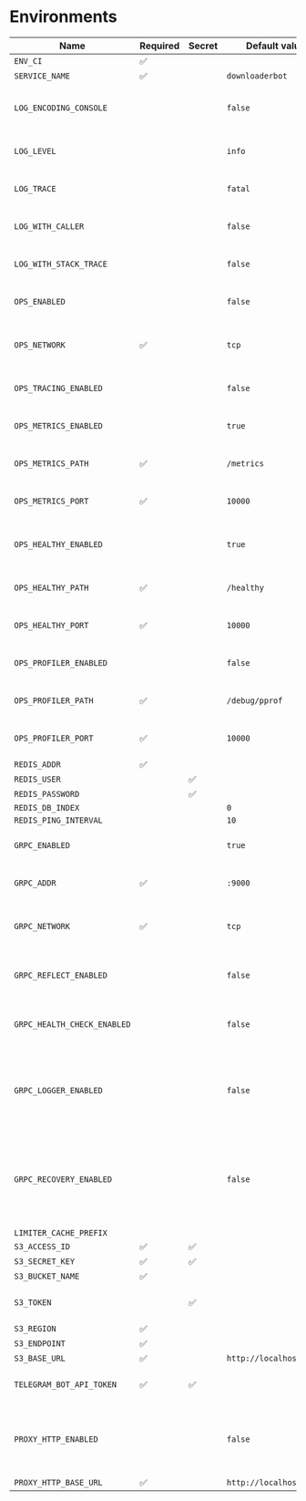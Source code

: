 # Environments

| Name                        | Required | Secret | Default value           | Usage                                                                         | Example          |
|-----------------------------|----------|--------|-------------------------|-------------------------------------------------------------------------------|------------------|
| `ENV_CI`                    | ✅        |        |                         |                                                                               | `dev`            |
| `SERVICE_NAME`              | ✅        |        | `downloaderbot`         |                                                                               |                  |
| `LOG_ENCODING_CONSOLE`      |          |        | `false`                 | allows to set user-friendly formatting                                        | `false`          |
| `LOG_LEVEL`                 |          |        | `info`                  | allows to set custom logger level                                             | `info`           |
| `LOG_TRACE`                 |          |        | `fatal`                 | allows to set custom trace level                                              | `fatal`          |
| `LOG_WITH_CALLER`           |          |        | `false`                 | allows to show stack trace                                                    | `false`          |
| `LOG_WITH_STACK_TRACE`      |          |        | `false`                 | allows to show stack trace                                                    | `false`          |
| `OPS_ENABLED`               |          |        | `false`                 | allows to enable ops server                                                   | `false`          |
| `OPS_NETWORK`               | ✅        |        | `tcp`                   | allows to set ops listen network: tcp/udp                                     | `tcp`            |
| `OPS_TRACING_ENABLED`       |          |        | `false`                 | allows to enable tracing                                                      | `false`          |
| `OPS_METRICS_ENABLED`       |          |        | `true`                  | allows to enable metrics                                                      | `true`           |
| `OPS_METRICS_PATH`          | ✅        |        | `/metrics`              | allows to set custom metrics path                                             | `/metrics`       |
| `OPS_METRICS_PORT`          | ✅        |        | `10000`                 | allows to set custom metrics port                                             | `10000`          |
| `OPS_HEALTHY_ENABLED`       |          |        | `true`                  | allows to enable health checker                                               | `true`           |
| `OPS_HEALTHY_PATH`          | ✅        |        | `/healthy`              | allows to set custom healthy path                                             | `/healthy`       |
| `OPS_HEALTHY_PORT`          | ✅        |        | `10000`                 | allows to set custom healthy port                                             | `10000`          |
| `OPS_PROFILER_ENABLED`      |          |        | `false`                 | allows to enable profiler                                                     | `false`          |
| `OPS_PROFILER_PATH`         | ✅        |        | `/debug/pprof`          | allows to set custom profiler path                                            | `/debug/pprof`   |
| `OPS_PROFILER_PORT`         | ✅        |        | `10000`                 | allows to set custom profiler port                                            | `10000`          |
| `REDIS_ADDR`                | ✅        |        |                         |                                                                               | `localhost:6379` |
| `REDIS_USER`                |          | ✅      |                         |                                                                               |                  |
| `REDIS_PASSWORD`            |          | ✅      |                         |                                                                               |                  |
| `REDIS_DB_INDEX`            |          |        | `0`                     |                                                                               |                  |
| `REDIS_PING_INTERVAL`       |          |        | `10`                    |                                                                               |                  |
| `GRPC_ENABLED`              |          |        | `true`                  | allows to enable grpc server                                                  | `true`           |
| `GRPC_ADDR`                 | ✅        |        | `:9000`                 | grpc server listen address                                                    | `localhost:9000` |
| `GRPC_NETWORK`              | ✅        |        | `tcp`                   | grpc server listen network: tpc/udp                                           | `tcp`            |
| `GRPC_REFLECT_ENABLED`      |          |        | `false`                 | allows to enable grpc reflection service                                      | `false`          |
| `GRPC_HEALTH_CHECK_ENABLED` |          |        | `false`                 | allows to enable grpc health checker                                          | `false`          |
| `GRPC_LOGGER_ENABLED`       |          |        | `false`                 | allows to enable logger. available only for default grpc sevrer               | `false`          |
| `GRPC_RECOVERY_ENABLED`     |          |        | `false`                 | allows to enable recovery from panics. available only for default grpc sevrer | `false`          |
| `LIMITER_CACHE_PREFIX`      |          |        |                         |                                                                               |                  |
| `S3_ACCESS_ID`              | ✅        | ✅      |                         |                                                                               |                  |
| `S3_SECRET_KEY`             | ✅        | ✅      |                         |                                                                               |                  |
| `S3_BUCKET_NAME`            | ✅        |        |                         |                                                                               |                  |
| `S3_TOKEN`                  |          | ✅      |                         | used only for amazon s3                                                       |                  |
| `S3_REGION`                 | ✅        |        |                         |                                                                               | `ru-1`           |
| `S3_ENDPOINT`               | ✅        |        |                         |                                                                               |                  |
| `S3_BASE_URL`               | ✅        |        | `http://localhost:9050` |                                                                               |                  |
| `TELEGRAM_BOT_API_TOKEN`    | ✅        | ✅      |                         | use token for your telegram bot                                               |                  |
| `PROXY_HTTP_ENABLED`        |          |        | `false`                 | enable proxy server for downloading media from youtube                        |                  |
| `PROXY_HTTP_BASE_URL`       | ✅        |        | `http://localhost:9020` |                                                                               |                  |
